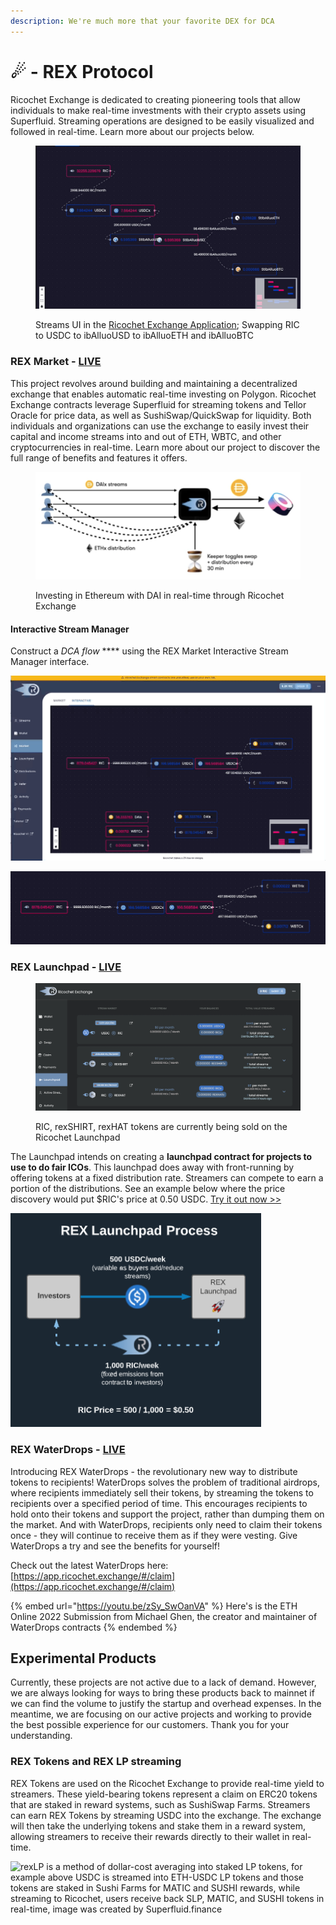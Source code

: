 ```yaml
---
description: We're much more that your favorite DEX for DCA
---
```


# ☄ - REX Protocol

Ricochet Exchange is dedicated to creating pioneering tools that allow individuals to make real-time investments with their crypto assets using Superfluid. Streaming operations are designed to be easily visualized and followed in real-time. Learn more about our projects below.&#x20;

<figure><img src="../.gitbook/assets/Nov-25-2022_16-14-23.gif" alt=""><figcaption><p>Streams UI in the <a href="https://app.ricochet.exchange/#/ref/rewards">Ricochet Exchange Application</a>; Swapping RIC to USDC to ibAlluoUSD to ibAlluoETH and ibAlluoBTC</p></figcaption></figure>

### REX Market - [LIVE](https://app.ricochet.exchange)

This project revolves around building and maintaining a decentralized exchange that enables automatic real-time investing on Polygon. Ricochet Exchange contracts leverage Superfluid for streaming tokens and Tellor Oracle for price data, as well as SushiSwap/QuickSwap for liquidity. Both individuals and organizations can use the exchange to easily invest their capital and income streams into and out of ETH, WBTC, and other cryptocurrencies in real-time. Learn more about our project to discover the full range of benefits and features it offers.

<figure><img src="../.gitbook/assets/image (1).png" alt=""><figcaption><p>Investing in Ethereum with DAI in real-time through Ricochet Exchange</p></figcaption></figure>



#### Interactive Stream Manager

Construct a _DCA flow_ **** using the REX Market Interactive Stream Manager interface.

![Convert RIC governance tokens to USDC and then convert USDC to ETH and WBTC](<../.gitbook/assets/Jun-05-2022 17-40-33.gif>)

![Close up of the DCA Flow](<../.gitbook/assets/Jun-05-2022 16-50-41.gif>)

### REX Launchpad - [LIVE](https://app.ricochet.exchange)

<figure><img src="../.gitbook/assets/Screen Shot 2022-12-02 at 4.24.03 PM.png" alt=""><figcaption><p>RIC, rexSHIRT, rexHAT tokens are currently being sold on the Ricochet Launchpad</p></figcaption></figure>

The Launchpad intends on creating a **launchpad contract for projects to use to do fair ICOs**. This launchpad does away with front-running by offering tokens at a fixed distribution rate. Streamers can compete to earn a portion of the distributions. See an example below where the price discovery would put $RIC's price at 0.50 USDC. [Try it out now >>](https://app.ricochet.exchange/#/invest/rex-launchpad)

![Dynamic pricing of the $RIC token via REX Launchpad](<../.gitbook/assets/image (42).png>)

### REX WaterDrops - [LIVE](https://app.ricochet.exchange/#/claim)

Introducing REX WaterDrops - the revolutionary new way to distribute tokens to recipients! WaterDrops solves the problem of traditional airdrops, where recipients immediately sell their tokens, by streaming the tokens to recipients over a specified period of time. This encourages recipients to hold onto their tokens and support the project, rather than dumping them on the market. And with WaterDrops, recipients only need to claim their tokens once - they will continue to receive them as if they were vesting. Give WaterDrops a try and see the benefits for yourself!

Check out the latest WaterDrops here:  [https://app.ricochet.exchange/#/claim](https://app.ricochet.exchange/#/claim)

{% embed url="https://youtu.be/zSy_SwOanVA" %}
Here's is the ETH Online 2022 Submission from Michael Ghen, the creator and maintainer of WaterDrops contracts
{% endembed %}

## Experimental Products

Currently, these projects are not active due to a lack of demand. However, we are always looking for ways to bring these products back to mainnet if we can find the volume to justify the startup and overhead expenses. In the meantime, we are focusing on our active projects and working to provide the best possible experience for our customers. Thank you for your understanding.

### REX Tokens and REX LP streaming

REX Tokens are used on the Ricochet Exchange to provide real-time yield to streamers. These yield-bearing tokens represent a claim on ERC20 tokens that are staked in reward systems, such as SushiSwap Farms. Streamers can earn REX Tokens by streaming USDC into the exchange. The exchange will then take the underlying tokens and stake them in a reward system, allowing streamers to receive their rewards directly to their wallet in real-time.&#x20;

![rexLP is a method of dollar-cost averaging into staked LP tokens, for example above USDC is streamed into ETH-USDC LP tokens and those tokens are staked in Sushi Farms for MATIC and SUSHI rewards, while streaming to Ricochet, users receive back SLP, MATIC, and SUSHI tokens in real-time, image was created by Superfluid.finance](../.gitbook/assets/Ricochet\_-\_sushi.jpg)


